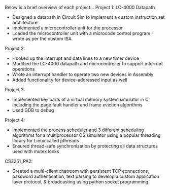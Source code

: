Below is a brief overview of each project...
Project 1: LC-4000 Datapath
- Designed a datapath in Circuit Sim to implement a custom instruction set architecture
- Implemented a microcontroller unit for the processor
- Loaded the microcontroller unit with a microcode control program I wrote as per the custom ISA

Project 2: 
- Hooked up the interrupt and data lines to a new timer device
- Modified the LC-4000 datapath and microcontroller to support interrupt operations
- Wrote an interrupt handler to operate two new devices in Assembly
- Added functionality for device-addressed input as well

Project 3:
- Implemented key parts of a virtual memory system simulator in C, including the page fault handler and frame eviction algorithms
- Used GDB to debug

Project 4:
- Implemented the process scheduler and 3 different scheduling algorithms for a multiprocessor OS simulator using a popular threading library for Linux called pthreads
- Ensured thread-safe synchronization by protecting all data structures used with mutex locks

CS3251_PA2:
- Created a multi-client chatroom with persistent TCP connections, password authentication, text parsing to develop a custom
application layer protocol, & broadcasting using python socket programming
